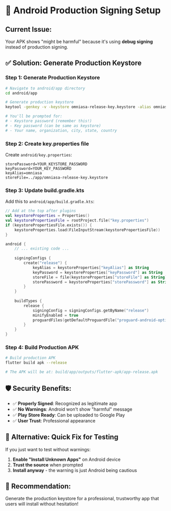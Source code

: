 # 🔐 Android Production Signing Setup

## Current Issue:
Your APK shows "might be harmful" because it's using **debug signing** instead of production signing.

## ✅ Solution: Generate Production Keystore

### Step 1: Generate Production Keystore
```bash
# Navigate to android/app directory
cd android/app

# Generate production keystore
keytool -genkey -v -keystore omniasa-release-key.keystore -alias omniasa -keyalg RSA -keysize 2048 -validity 10000

# You'll be prompted for:
# - Keystore password (remember this!)
# - Key password (can be same as keystore)
# - Your name, organization, city, state, country
```

### Step 2: Create key.properties file
Create `android/key.properties`:
```properties
storePassword=YOUR_KEYSTORE_PASSWORD
keyPassword=YOUR_KEY_PASSWORD
keyAlias=omniasa
storeFile=../app/omniasa-release-key.keystore
```

### Step 3: Update build.gradle.kts
Add this to `android/app/build.gradle.kts`:

```kotlin
// Add at the top after plugins
val keystoreProperties = Properties()
val keystorePropertiesFile = rootProject.file("key.properties")
if (keystorePropertiesFile.exists()) {
    keystoreProperties.load(FileInputStream(keystorePropertiesFile))
}

android {
    // ... existing code ...
    
    signingConfigs {
        create("release") {
            keyAlias = keystoreProperties["keyAlias"] as String
            keyPassword = keystoreProperties["keyPassword"] as String
            storeFile = file(keystoreProperties["storeFile"] as String)
            storePassword = keystoreProperties["storePassword"] as String
        }
    }
    
    buildTypes {
        release {
            signingConfig = signingConfigs.getByName("release")
            minifyEnabled = true
            proguardFiles(getDefaultProguardFile("proguard-android-optimize.txt"), "proguard-rules.pro")
        }
    }
}
```

### Step 4: Build Production APK
```bash
# Build production APK
flutter build apk --release

# The APK will be at: build/app/outputs/flutter-apk/app-release.apk
```

## 🛡️ Security Benefits:
- ✅ **Properly Signed**: Recognized as legitimate app
- ✅ **No Warnings**: Android won't show "harmful" message
- ✅ **Play Store Ready**: Can be uploaded to Google Play
- ✅ **User Trust**: Professional appearance

## 📱 Alternative: Quick Fix for Testing
If you just want to test without warnings:

1. **Enable "Install Unknown Apps"** on Android device
2. **Trust the source** when prompted
3. **Install anyway** - the warning is just Android being cautious

## 🎯 Recommendation:
Generate the production keystore for a professional, trustworthy app that users will install without hesitation!




